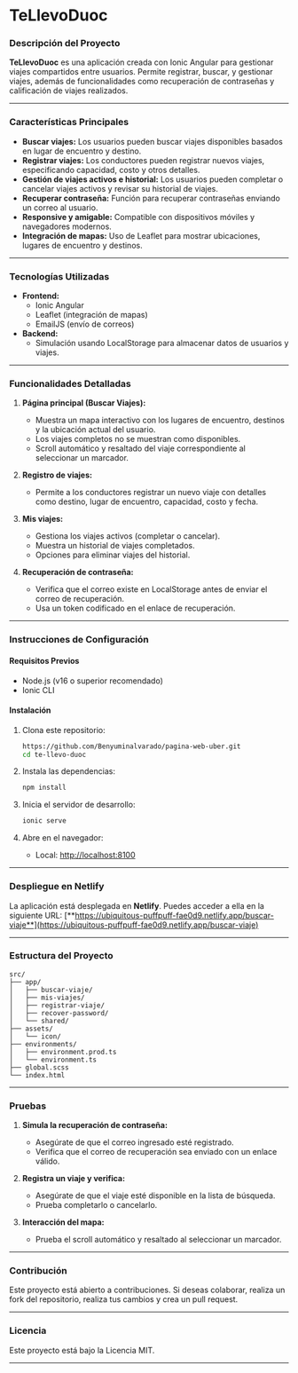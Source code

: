 # **TeLlevoDuoc**

### **Descripción del Proyecto**
**TeLlevoDuoc** es una aplicación creada con Ionic Angular para gestionar viajes compartidos entre usuarios. 
Permite registrar, buscar, y gestionar viajes, además de funcionalidades como recuperación de contraseñas y calificación de viajes realizados.

---

### **Características Principales**
- **Buscar viajes:** Los usuarios pueden buscar viajes disponibles basados en lugar de encuentro y destino.
- **Registrar viajes:** Los conductores pueden registrar nuevos viajes, especificando capacidad, costo y otros detalles.
- **Gestión de viajes activos e historial:** Los usuarios pueden completar o cancelar viajes activos y revisar su historial de viajes.
- **Recuperar contraseña:** Función para recuperar contraseñas enviando un correo al usuario.
- **Responsive y amigable:** Compatible con dispositivos móviles y navegadores modernos.
- **Integración de mapas:** Uso de Leaflet para mostrar ubicaciones, lugares de encuentro y destinos.

---

### **Tecnologías Utilizadas**
- **Frontend:**
  - Ionic Angular
  - Leaflet (integración de mapas)
  - EmailJS (envío de correos)
- **Backend:**
  - Simulación usando LocalStorage para almacenar datos de usuarios y viajes.

---

### **Funcionalidades Detalladas**
1. **Página principal (Buscar Viajes):**
   - Muestra un mapa interactivo con los lugares de encuentro, destinos y la ubicación actual del usuario.
   - Los viajes completos no se muestran como disponibles.
   - Scroll automático y resaltado del viaje correspondiente al seleccionar un marcador.

2. **Registro de viajes:**
   - Permite a los conductores registrar un nuevo viaje con detalles como destino, lugar de encuentro, capacidad, costo y fecha.

3. **Mis viajes:**
   - Gestiona los viajes activos (completar o cancelar).
   - Muestra un historial de viajes completados.
   - Opciones para eliminar viajes del historial.

4. **Recuperación de contraseña:**
   - Verifica que el correo existe en LocalStorage antes de enviar el correo de recuperación.
   - Usa un token codificado en el enlace de recuperación.

---

### **Instrucciones de Configuración**

#### **Requisitos Previos**
- Node.js (v16 o superior recomendado)
- Ionic CLI

#### **Instalación**
1. Clona este repositorio:
   ```bash
   https://github.com/Benyuminalvarado/pagina-web-uber.git
   cd te-llevo-duoc
   ```

2. Instala las dependencias:
   ```bash
   npm install
   ```

3. Inicia el servidor de desarrollo:
   ```bash
   ionic serve
   ```

4. Abre en el navegador:
   - Local: [http://localhost:8100](http://localhost:8100)

---

### **Despliegue en Netlify**
La aplicación está desplegada en **Netlify**. Puedes acceder a ella en la siguiente URL:
[**https://ubiquitous-puffpuff-fae0d9.netlify.app/buscar-viaje**](https://ubiquitous-puffpuff-fae0d9.netlify.app/buscar-viaje)

---

### **Estructura del Proyecto**
```
src/
├── app/
│   ├── buscar-viaje/
│   ├── mis-viajes/
│   ├── registrar-viaje/
│   ├── recover-password/
│   └── shared/
├── assets/
│   └── icon/
├── environments/
│   ├── environment.prod.ts
│   └── environment.ts
├── global.scss
└── index.html
```

---

### **Pruebas**
1. **Simula la recuperación de contraseña:**
   - Asegúrate de que el correo ingresado esté registrado.
   - Verifica que el correo de recuperación sea enviado con un enlace válido.

2. **Registra un viaje y verifica:**
   - Asegúrate de que el viaje esté disponible en la lista de búsqueda.
   - Prueba completarlo o cancelarlo.

3. **Interacción del mapa:**
   - Prueba el scroll automático y resaltado al seleccionar un marcador.

---

### **Contribución**
Este proyecto está abierto a contribuciones. Si deseas colaborar, realiza un fork del repositorio, realiza tus cambios y crea un pull request.

---

### **Licencia**
Este proyecto está bajo la Licencia MIT.

---
